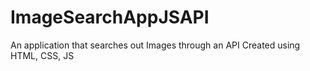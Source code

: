 # ImageSearchAppJSAPI
An application that searches out Images through an API
Created using HTML, CSS, JS
